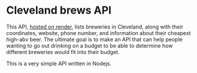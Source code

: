 # Cleveland brews API

This API, [hosted on render](https://cleveland-brews-api.onrender.com/breweries/overview), lists breweries in Cleveland, along with their coordinates, website, phone number, and information about their cheapest high-abv beer. The ultimate goal is to make an API that can help people wanting to go out drinking on a budget to be able to determine how different breweries would fit into their budget.

This is a very simple API written in Nodejs.
